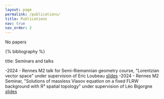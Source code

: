 ```yaml
---
layout: page
permalink: /publications/
title: Publications
nav: true
nav_order: 2
---
```


No papers

 <!-- _pages/publications.md -->
 <div class="publications">

 {% bibliography %}

 </div>


<div class=" Seminars and talks">

title: Seminars and talks

 -2024 - Rennes M2 talk for Semi-Riemannian geometry course, "Lorentzian vector space" under supervision of Eric Loubeau [slides]()
 -2024 - Rennes M2 Seminar, "Solutions of massless Vlasov equation on a fixed FLRW background with R³ spatial topology" under supervision of Léo Bigorgne [slides]()

 </div>
